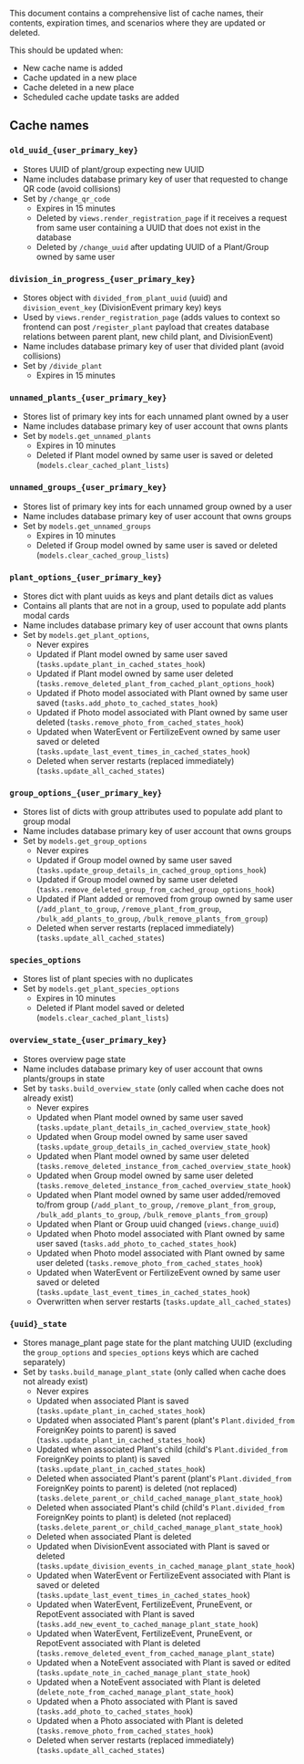 This document contains a comprehensive list of cache names, their contents, expiration times, and scenarios where they are updated or deleted.

This should be updated when:
- New cache name is added
- Cache updated in a new place
- Cache deleted in a new place
- Scheduled cache update tasks are added

## Cache names

### `old_uuid_{user_primary_key}`
- Stores UUID of plant/group expecting new UUID
- Name includes database primary key of user that requested to change QR code (avoid collisions)
- Set by `/change_qr_code`
  * Expires in 15 minutes
  * Deleted by `views.render_registration_page` if it receives a request from same user containing a UUID that does not exist in the database
  * Deleted by `/change_uuid` after updating UUID of a Plant/Group owned by same user

### `division_in_progress_{user_primary_key}`
- Stores object with `divided_from_plant_uuid` (uuid) and `division_event_key` (DivisionEvent primary key) keys
- Used by `views.render_registration_page` (adds values to context so frontend can post `/register_plant` payload that creates database relations between parent plant, new child plant, and DivisionEvent)
- Name includes database primary key of user that divided plant (avoid collisions)
- Set by `/divide_plant`
  * Expires in 15 minutes

### `unnamed_plants_{user_primary_key}`
- Stores list of primary key ints for each unnamed plant owned by a user
- Name includes database primary key of user account that owns plants
- Set by `models.get_unnamed_plants`
  * Expires in 10 minutes
  * Deleted if Plant model owned by same user is saved or deleted (`models.clear_cached_plant_lists`)

### `unnamed_groups_{user_primary_key}`
- Stores list of primary key ints for each unnamed group owned by a user
- Name includes database primary key of user account that owns groups
- Set by `models.get_unnamed_groups`
  * Expires in 10 minutes
  * Deleted if Group model owned by same user is saved or deleted (`models.clear_cached_group_lists`)

### `plant_options_{user_primary_key}`
- Stores dict with plant uuids as keys and plant details dict as values
- Contains all plants that are not in a group, used to populate add plants modal cards
- Name includes database primary key of user account that owns plants
- Set by `models.get_plant_options`,
  * Never expires
  * Updated if Plant model owned by same user saved (`tasks.update_plant_in_cached_states_hook`)
  * Updated if Plant model owned by same user deleted (`tasks.remove_deleted_plant_from_cached_plant_options_hook`)
  * Updated if Photo model associated with Plant owned by same user saved (`tasks.add_photo_to_cached_states_hook`)
  * Updated if Photo model associated with Plant owned by same user deleted (`tasks.remove_photo_from_cached_states_hook`)
  * Updated when WaterEvent or FertilizeEvent owned by same user saved or deleted (`tasks.update_last_event_times_in_cached_states_hook`)
  * Deleted when server restarts (replaced immediately) (`tasks.update_all_cached_states`)

### `group_options_{user_primary_key}`
- Stores list of dicts with group attributes used to populate add plant to group modal
- Name includes database primary key of user account that owns groups
- Set by `models.get_group_options`
  * Never expires
  * Updated if Group model owned by same user saved (`tasks.update_group_details_in_cached_group_options_hook`)
  * Updated if Group model owned by same user deleted (`tasks.remove_deleted_group_from_cached_group_options_hook`)
  * Updated if Plant added or removed from group owned by same user (`/add_plant_to_group`, `/remove_plant_from_group`, `/bulk_add_plants_to_group`, `/bulk_remove_plants_from_group`)
  * Deleted when server restarts (replaced immediately) (`tasks.update_all_cached_states`)

### `species_options`
- Stores list of plant species with no duplicates
- Set by `models.get_plant_species_options`
  * Expires in 10 minutes
  * Deleted if Plant model saved or deleted (`models.clear_cached_plant_lists`)

### `overview_state_{user_primary_key}`
- Stores overview page state
- Name includes database primary key of user account that owns plants/groups in state
- Set by `tasks.build_overview_state` (only called when cache does not already exist)
  * Never expires
  * Updated when Plant model owned by same user saved (`tasks.update_plant_details_in_cached_overview_state_hook`)
  * Updated when Group model owned by same user saved (`tasks.update_group_details_in_cached_overview_state_hook`)
  * Updated when Plant model owned by same user deleted (`tasks.remove_deleted_instance_from_cached_overview_state_hook`)
  * Updated when Group model owned by same user deleted (`tasks.remove_deleted_instance_from_cached_overview_state_hook`)
  * Updated when Plant model owned by same user added/removed to/from group (`/add_plant_to_group`, `/remove_plant_from_group`, `/bulk_add_plants_to_group`, `/bulk_remove_plants_from_group`)
  * Updated when Plant or Group uuid changed (`views.change_uuid`)
  * Updated when Photo model associated with Plant owned by same user saved (`tasks.add_photo_to_cached_states_hook`)
  * Updated when Photo model associated with Plant owned by same user deleted (`tasks.remove_photo_from_cached_states_hook`)
  * Updated when WaterEvent or FertilizeEvent owned by same user saved or deleted (`tasks.update_last_event_times_in_cached_states_hook`)
  * Overwritten when server restarts (`tasks.update_all_cached_states`)

### `{uuid}_state`
- Stores manage_plant page state for the plant matching UUID (excluding the `group_options` and `species_options` keys which are cached separately)
- Set by `tasks.build_manage_plant_state` (only called when cache does not already exist)
  * Never expires
  * Updated when associated Plant is saved (`tasks.update_plant_in_cached_states_hook`)
  * Updated when associated Plant's parent (plant's `Plant.divided_from` ForeignKey points to parent) is saved (`tasks.update_plant_in_cached_states_hook`)
  * Updated when associated Plant's child (child's `Plant.divided_from` ForeignKey points to plant) is saved (`tasks.update_plant_in_cached_states_hook`)
  * Deleted when associated Plant's parent (plant's `Plant.divided_from` ForeignKey points to parent) is deleted (not replaced) (`tasks.delete_parent_or_child_cached_manage_plant_state_hook`)
  * Deleted when associated Plant's child (child's `Plant.divided_from` ForeignKey points to plant) is deleted (not replaced) (`tasks.delete_parent_or_child_cached_manage_plant_state_hook`)
  * Deleted when associated Plant is deleted
  * Updated when DivisionEvent associated with Plant is saved or deleted (`tasks.update_division_events_in_cached_manage_plant_state_hook`)
  * Updated when WaterEvent or FertilizeEvent associated with Plant is saved or deleted (`tasks.update_last_event_times_in_cached_states_hook`)
  * Updated when WaterEvent, FertilizeEvent, PruneEvent, or RepotEvent associated with Plant is saved (`tasks.add_new_event_to_cached_manage_plant_state_hook`)
  * Updated when WaterEvent, FertilizeEvent, PruneEvent, or RepotEvent associated with Plant is deleted (`tasks.remove_deleted_event_from_cached_manage_plant_state`)
  * Updated when a NoteEvent associated with Plant is saved or edited (`tasks.update_note_in_cached_manage_plant_state_hook`)
  * Updated when a NoteEvent associated with Plant is deleted (`delete_note_from_cached_manage_plant_state_hook`)
  * Updated when a Photo associated with Plant is saved (`tasks.add_photo_to_cached_states_hook`)
  * Updated when a Photo associated with Plant is deleted (`tasks.remove_photo_from_cached_states_hook`)
  * Deleted when server restarts (replaced immediately) (`tasks.update_all_cached_states`)
